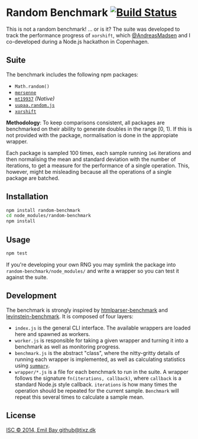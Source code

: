 Random Benchmark [![Build Status](https://travis-ci.org/emilbayes/random-benchmark.svg)](https://travis-ci.org/emilbayes/random-benchmark)
================

This is not a random benchmark! ... or is it?
The suite was developed to track the performance progress of `xorshift`, which
[@AndreasMadsen](https://github.com/AndreasMadsen) and I co-developed during a
Node.js hackathon in Copenhagen.

Suite
-----

The benchmark includes the following npm packages:

* `Math.random()`
* [`mersenne`](https://www.npmjs.org/package/mersenne)
* [`mt19937`](https://www.npmjs.org/package/mt19937) *(Native)*
* [`uupaa.random.js`](https://www.npmjs.org/package/uupaa.random.js)
* [`xorshift`](https://www.npmjs.org/package/xorshift)

**Methodology**: To keep comparisons consistent, all packages are benchmarked on
their ability to generate doubles in the range [0, 1). If this is not provided
with the package, normalisation is done in the appropiate wrapper.

Each package is sampled 100 times, each sample running `1e6` iterations and then normalising
the mean and standard deviation with the number of iterations, to get a measure
for the performance of a single operation. This, however, might be misleading
because all the operations of a single package are batched.

Installation
------------

```bash
npm install random-benchmark
cd node_modules/random-benchmark
npm install
```

Usage
-----

```bash
npm test
```

If you're developing your own RNG you may symlink the package into
`random-benchmark/node_modules/` and write a wrapper so you can test it against
the suite.

Development
-----------

The benchmark is strongly inspired by
[htmlparser-benchmark](https://github.com/AndreasMadsen/htmlparser-benchmark)
and [levinstein-benchmark](https://github.com/AndreasMadsen/levenshtein-benchmark).
It is composed of four layers:

* `index.js` is the general CLI interface. The available wrappers are loaded here
  and spawned as workers.
* `worker.js` is responsible for taking a given wrapper and turning it into a benchmark
  as well as monitoring progress.
* `benchmark.js` is the abstract "class", where the nitty-gritty details of running
  each wrapper is implemented, as well as calculating statistics using
  [`summary`](https://github.com/AndreasMadsen/summary).
* `wrapper/*.js` is a file for each benchmark to run in the suite. A wrapper follows
  the signature `fn(iterations, callback)`, where `callback` is a standard Node.js
  style callback. `iterations` is how many times the operation should be repeated
  for the current sample. `Benchmark` will repeat this several times to calculate
  a sample mean.

License
-------
[ISC © 2014, Emil Bay <github@tixz.dk>](LICENSE)
